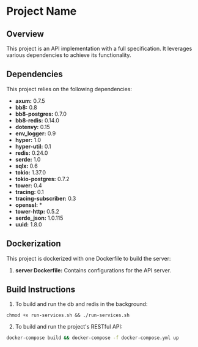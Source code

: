 # Project Name

## Overview

This project is an API implementation with a full specification. It leverages various dependencies to achieve its functionality.

## Dependencies

This project relies on the following dependencies:

- **axum:** 0.7.5
- **bb8:** 0.8
- **bb8-postgres:** 0.7.0
- **bb8-redis:** 0.14.0
- **dotenvy:** 0.15
- **env_logger:** 0.9
- **hyper:** 1.0
- **hyper-util:** 0.1
- **redis:** 0.24.0
- **serde:** 1.0
- **sqlx:** 0.6
- **tokio:** 1.37.0
- **tokio-postgres:** 0.7.2
- **tower:** 0.4
- **tracing:** 0.1
- **tracing-subscriber:** 0.3
- **openssl:** \*
- **tower-http:** 0.5.2
- **serde_json:** 1.0.115
- **uuid:** 1.8.0

## Dockerization

This project is dockerized with one Dockerfile to build the server:

1. **server Dockerfile:** Contains configurations for the API server.

## Build Instructions

1. To build and run the db and redis in the background:

```
chmod +x run-services.sh && ./run-services.sh
```

2. To build and run the project's RESTful API:

```bash
docker-compose build && docker-compose -f docker-compose.yml up
```
